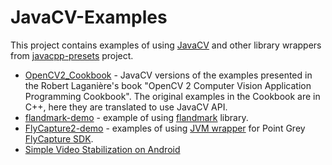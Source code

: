 JavaCV-Examples
===============

This project contains examples of using [JavaCV](https://github.com/bytedeco/javacv) 
and other library wrappers from [javacpp-presets](https://github.com/bytedeco/javacpp-presets) project.

* [OpenCV2_Cookbook](OpenCV2_Cookbook) - JavaCV versions of the examples presented in the Robert Laganière's book
"OpenCV 2 Computer Vision Application Programming Cookbook".
The original examples in the Cookbook are in C++, here they are translated to use JavaCV API.
* [flandmark-demo](flandmark-demo) - example of using [flandmark](https://github.com/uricamic/flandmark) library.
* [FlyCapture2-demo](FlyCapture2-demo) - examples of using 
[JVM wrapper](https://github.com/bytedeco/javacpp-presets/tree/master/flycapture) for 
Point Grey [FlyCapture SDK](http://ww2.ptgrey.com/sdk/flycap).
* [Simple Video Stabilization on Android](videoStabilization)


